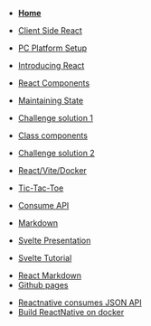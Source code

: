 <!-- docs/_sidebar.md -->

* [<B>Home</B>](README.md)
* [Client Side React](Block_REACT/README.md)
* [PC Platform Setup](Block_REACT/section_0/setup.md)
* [Introducing React](Block_REACT/section_1/react_intro.md)
* [React Components](Block_REACT/section_2/components.md)
* [Maintaining State](Block_REACT/section_3/maintainingState.md)

* [Challenge solution 1](Block_REACT/section_3/maintainingStateChallengeFunction.md)
* [Class components](Block_REACT/section_4/classComponents.md)
* [Challenge solution 2](Block_REACT/section_4/maintainingStateChallengeClass.md)
* [React/Vite/Docker](Block_REACT/section_5/reactDevelopment1.md)
* [Tic-Tac-Toe](Block_REACT/section_6/tictactoe.md)
* [Consume API](Block_REACT/section_7/consumejsonapi.md)
* [Markdown](Block_REACT/section_8/markdown.md)
* [Svelte Presentation](Block_REACT/section_9/SveltePresentation.md)
* [Svelte Tutorial](Block_REACT/section_10/SvelteTutorial.md)
<!--Week 5  -->
* [React Markdown](Block_REACT/section_11/Router.md)
* [Github pages](Block_REACT/section_12/githubpages.md)
<!--Week 6  -->
* [Reactnative consumes JSON API](Block_REACT/section_13/reactNative.md)
* [Build ReactNative on docker](Block_REACT/section_14/ReactNativedocker.md)
